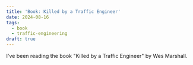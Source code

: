 ```yaml
---
title: 'Book: Killed by a Traffic Engineer'
date: 2024-08-16
tags:
  - book
  - traffic-engineering
draft: true
---
```


I've been reading the book "Killed by a Traffic Engineer" by Wes Marshall.
